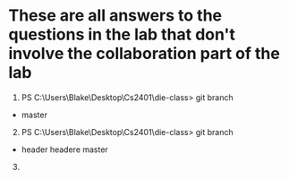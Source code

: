 # These are all answers to the questions in the lab that don't involve the collaboration part of the lab

1. PS C:\Users\Blake\Desktop\Cs2401\die-class> git branch
* master

2. PS C:\Users\Blake\Desktop\Cs2401\die-class> git branch
* header
  headere
  master

3. 